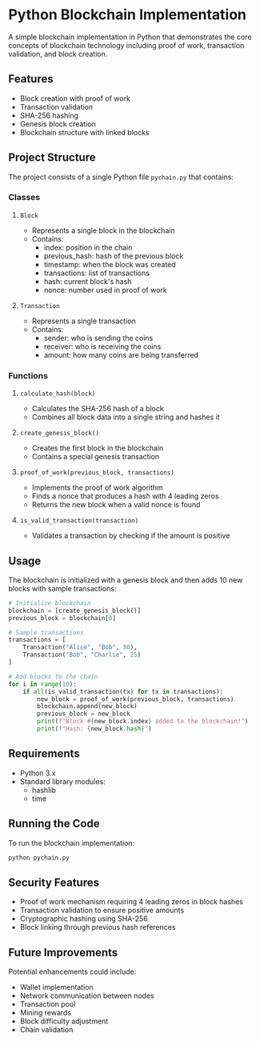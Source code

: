 # Python Blockchain Implementation

A simple blockchain implementation in Python that demonstrates the core concepts of blockchain technology including proof of work, transaction validation, and block creation.

## Features

-   Block creation with proof of work
-   Transaction validation
-   SHA-256 hashing
-   Genesis block creation
-   Blockchain structure with linked blocks

## Project Structure

The project consists of a single Python file `pychain.py` that contains:

### Classes

1. `Block`

    - Represents a single block in the blockchain
    - Contains:
        - index: position in the chain
        - previous_hash: hash of the previous block
        - timestamp: when the block was created
        - transactions: list of transactions
        - hash: current block's hash
        - nonce: number used in proof of work

2. `Transaction`
    - Represents a single transaction
    - Contains:
        - sender: who is sending the coins
        - receiver: who is receiving the coins
        - amount: how many coins are being transferred

### Functions

1. `calculate_hash(block)`

    - Calculates the SHA-256 hash of a block
    - Combines all block data into a single string and hashes it

2. `create_genesis_block()`

    - Creates the first block in the blockchain
    - Contains a special genesis transaction

3. `proof_of_work(previous_block, transactions)`

    - Implements the proof of work algorithm
    - Finds a nonce that produces a hash with 4 leading zeros
    - Returns the new block when a valid nonce is found

4. `is_valid_transaction(transaction)`
    - Validates a transaction by checking if the amount is positive

## Usage

The blockchain is initialized with a genesis block and then adds 10 new blocks with sample transactions:

```python
# Initialize blockchain
blockchain = [create_genesis_block()]
previous_block = blockchain[0]

# Sample transactions
transactions = [
    Transaction("Alice", "Bob", 50),
    Transaction("Bob", "Charlie", 25)
]

# Add blocks to the chain
for i in range(10):
    if all(is_valid_transaction(tx) for tx in transactions):
        new_block = proof_of_work(previous_block, transactions)
        blockchain.append(new_block)
        previous_block = new_block
        print(f"Block #{new_block.index} added to the blockchain!")
        print(f"Hash: {new_block.hash}")
```

## Requirements

-   Python 3.x
-   Standard library modules:
    -   hashlib
    -   time

## Running the Code

To run the blockchain implementation:

```bash
python pychain.py
```

## Security Features

-   Proof of work mechanism requiring 4 leading zeros in block hashes
-   Transaction validation to ensure positive amounts
-   Cryptographic hashing using SHA-256
-   Block linking through previous hash references

## Future Improvements

Potential enhancements could include:

-   Wallet implementation
-   Network communication between nodes
-   Transaction pool
-   Mining rewards
-   Block difficulty adjustment
-   Chain validation

